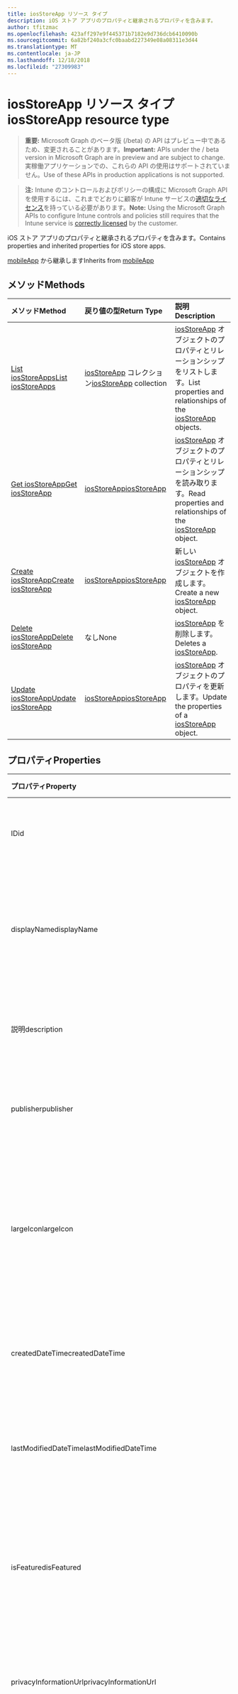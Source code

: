 ```yaml
---
title: iosStoreApp リソース タイプ
description: iOS ストア アプリのプロパティと継承されるプロパティを含みます。
author: tfitzmac
ms.openlocfilehash: 423aff297e9f445371b7182e9d736dcb6410090b
ms.sourcegitcommit: 6a82bf240a3cfc0baabd227349e08a08311e3d44
ms.translationtype: MT
ms.contentlocale: ja-JP
ms.lasthandoff: 12/18/2018
ms.locfileid: "27309983"
---
```

# <a name="iosstoreapp-resource-type"></a><span data-ttu-id="c63a4-103">iosStoreApp リソース タイプ</span><span class="sxs-lookup"><span data-stu-id="c63a4-103">iosStoreApp resource type</span></span>

> <span data-ttu-id="c63a4-104">**重要:** Microsoft Graph のベータ版 (/beta) の API はプレビュー中であるため、変更されることがあります。</span><span class="sxs-lookup"><span data-stu-id="c63a4-104">**Important:** APIs under the / beta version in Microsoft Graph are in preview and are subject to change.</span></span> <span data-ttu-id="c63a4-105">実稼働アプリケーションでの、これらの API の使用はサポートされていません。</span><span class="sxs-lookup"><span data-stu-id="c63a4-105">Use of these APIs in production applications is not supported.</span></span>

> <span data-ttu-id="c63a4-106">**注:** Intune のコントロールおよびポリシーの構成に Microsoft Graph API を使用するには、これまでどおりに顧客が Intune サービスの[適切なライセンス](https://go.microsoft.com/fwlink/?linkid=839381)を持っている必要があります。</span><span class="sxs-lookup"><span data-stu-id="c63a4-106">**Note:** Using the Microsoft Graph APIs to configure Intune controls and policies still requires that the Intune service is [correctly licensed](https://go.microsoft.com/fwlink/?linkid=839381) by the customer.</span></span>

<span data-ttu-id="c63a4-107">iOS ストア アプリのプロパティと継承されるプロパティを含みます。</span><span class="sxs-lookup"><span data-stu-id="c63a4-107">Contains properties and inherited properties for iOS store apps.</span></span>

<span data-ttu-id="c63a4-108">[mobileApp](../resources/intune-apps-mobileapp.md) から継承します</span><span class="sxs-lookup"><span data-stu-id="c63a4-108">Inherits from [mobileApp](../resources/intune-apps-mobileapp.md)</span></span>

## <a name="methods"></a><span data-ttu-id="c63a4-109">メソッド</span><span class="sxs-lookup"><span data-stu-id="c63a4-109">Methods</span></span>
|<span data-ttu-id="c63a4-110">メソッド</span><span class="sxs-lookup"><span data-stu-id="c63a4-110">Method</span></span>|<span data-ttu-id="c63a4-111">戻り値の型</span><span class="sxs-lookup"><span data-stu-id="c63a4-111">Return Type</span></span>|<span data-ttu-id="c63a4-112">説明</span><span class="sxs-lookup"><span data-stu-id="c63a4-112">Description</span></span>|
|:---|:---|:---|
|[<span data-ttu-id="c63a4-113">List iosStoreApps</span><span class="sxs-lookup"><span data-stu-id="c63a4-113">List iosStoreApps</span></span>](../api/intune-apps-iosstoreapp-list.md)|<span data-ttu-id="c63a4-114">[iosStoreApp](../resources/intune-apps-iosstoreapp.md) コレクション</span><span class="sxs-lookup"><span data-stu-id="c63a4-114">[iosStoreApp](../resources/intune-apps-iosstoreapp.md) collection</span></span>|<span data-ttu-id="c63a4-115">[iosStoreApp](../resources/intune-apps-iosstoreapp.md) オブジェクトのプロパティとリレーションシップをリストします。</span><span class="sxs-lookup"><span data-stu-id="c63a4-115">List properties and relationships of the [iosStoreApp](../resources/intune-apps-iosstoreapp.md) objects.</span></span>|
|[<span data-ttu-id="c63a4-116">Get iosStoreApp</span><span class="sxs-lookup"><span data-stu-id="c63a4-116">Get iosStoreApp</span></span>](../api/intune-apps-iosstoreapp-get.md)|[<span data-ttu-id="c63a4-117">iosStoreApp</span><span class="sxs-lookup"><span data-stu-id="c63a4-117">iosStoreApp</span></span>](../resources/intune-apps-iosstoreapp.md)|<span data-ttu-id="c63a4-118">[iosStoreApp](../resources/intune-apps-iosstoreapp.md) オブジェクトのプロパティとリレーションシップを読み取ります。</span><span class="sxs-lookup"><span data-stu-id="c63a4-118">Read properties and relationships of the [iosStoreApp](../resources/intune-apps-iosstoreapp.md) object.</span></span>|
|[<span data-ttu-id="c63a4-119">Create iosStoreApp</span><span class="sxs-lookup"><span data-stu-id="c63a4-119">Create iosStoreApp</span></span>](../api/intune-apps-iosstoreapp-create.md)|[<span data-ttu-id="c63a4-120">iosStoreApp</span><span class="sxs-lookup"><span data-stu-id="c63a4-120">iosStoreApp</span></span>](../resources/intune-apps-iosstoreapp.md)|<span data-ttu-id="c63a4-121">新しい [iosStoreApp](../resources/intune-apps-iosstoreapp.md) オブジェクトを作成します。</span><span class="sxs-lookup"><span data-stu-id="c63a4-121">Create a new [iosStoreApp](../resources/intune-apps-iosstoreapp.md) object.</span></span>|
|[<span data-ttu-id="c63a4-122">Delete iosStoreApp</span><span class="sxs-lookup"><span data-stu-id="c63a4-122">Delete iosStoreApp</span></span>](../api/intune-apps-iosstoreapp-delete.md)|<span data-ttu-id="c63a4-123">なし</span><span class="sxs-lookup"><span data-stu-id="c63a4-123">None</span></span>|<span data-ttu-id="c63a4-124">[iosStoreApp](../resources/intune-apps-iosstoreapp.md) を削除します。</span><span class="sxs-lookup"><span data-stu-id="c63a4-124">Deletes a [iosStoreApp](../resources/intune-apps-iosstoreapp.md).</span></span>|
|[<span data-ttu-id="c63a4-125">Update iosStoreApp</span><span class="sxs-lookup"><span data-stu-id="c63a4-125">Update iosStoreApp</span></span>](../api/intune-apps-iosstoreapp-update.md)|[<span data-ttu-id="c63a4-126">iosStoreApp</span><span class="sxs-lookup"><span data-stu-id="c63a4-126">iosStoreApp</span></span>](../resources/intune-apps-iosstoreapp.md)|<span data-ttu-id="c63a4-127">[iosStoreApp](../resources/intune-apps-iosstoreapp.md) オブジェクトのプロパティを更新します。</span><span class="sxs-lookup"><span data-stu-id="c63a4-127">Update the properties of a [iosStoreApp](../resources/intune-apps-iosstoreapp.md) object.</span></span>|

## <a name="properties"></a><span data-ttu-id="c63a4-128">プロパティ</span><span class="sxs-lookup"><span data-stu-id="c63a4-128">Properties</span></span>
|<span data-ttu-id="c63a4-129">プロパティ</span><span class="sxs-lookup"><span data-stu-id="c63a4-129">Property</span></span>|<span data-ttu-id="c63a4-130">種類</span><span class="sxs-lookup"><span data-stu-id="c63a4-130">Type</span></span>|<span data-ttu-id="c63a4-131">説明</span><span class="sxs-lookup"><span data-stu-id="c63a4-131">Description</span></span>|
|:---|:---|:---|
|<span data-ttu-id="c63a4-132">ID</span><span class="sxs-lookup"><span data-stu-id="c63a4-132">id</span></span>|<span data-ttu-id="c63a4-133">String</span><span class="sxs-lookup"><span data-stu-id="c63a4-133">String</span></span>|<span data-ttu-id="c63a4-134">エンティティのキー。</span><span class="sxs-lookup"><span data-stu-id="c63a4-134">Key of the entity.</span></span> <span data-ttu-id="c63a4-135">[mobileApp](../resources/intune-apps-mobileapp.md) から継承します</span><span class="sxs-lookup"><span data-stu-id="c63a4-135">Inherited from [mobileApp](../resources/intune-apps-mobileapp.md)</span></span>|
|<span data-ttu-id="c63a4-136">displayName</span><span class="sxs-lookup"><span data-stu-id="c63a4-136">displayName</span></span>|<span data-ttu-id="c63a4-137">String</span><span class="sxs-lookup"><span data-stu-id="c63a4-137">String</span></span>|<span data-ttu-id="c63a4-138">管理者が提供またはインポートしたアプリのタイトル。</span><span class="sxs-lookup"><span data-stu-id="c63a4-138">The admin provided or imported title of the app.</span></span> <span data-ttu-id="c63a4-139">[mobileApp](../resources/intune-apps-mobileapp.md) から継承します</span><span class="sxs-lookup"><span data-stu-id="c63a4-139">Inherited from [mobileApp](../resources/intune-apps-mobileapp.md)</span></span>|
|<span data-ttu-id="c63a4-140">説明</span><span class="sxs-lookup"><span data-stu-id="c63a4-140">description</span></span>|<span data-ttu-id="c63a4-141">String</span><span class="sxs-lookup"><span data-stu-id="c63a4-141">String</span></span>|<span data-ttu-id="c63a4-142">アプリの説明。</span><span class="sxs-lookup"><span data-stu-id="c63a4-142">The description of the app.</span></span> <span data-ttu-id="c63a4-143">[mobileApp](../resources/intune-apps-mobileapp.md) から継承します</span><span class="sxs-lookup"><span data-stu-id="c63a4-143">Inherited from [mobileApp](../resources/intune-apps-mobileapp.md)</span></span>|
|<span data-ttu-id="c63a4-144">publisher</span><span class="sxs-lookup"><span data-stu-id="c63a4-144">publisher</span></span>|<span data-ttu-id="c63a4-145">String</span><span class="sxs-lookup"><span data-stu-id="c63a4-145">String</span></span>|<span data-ttu-id="c63a4-146">アプリの発行元。</span><span class="sxs-lookup"><span data-stu-id="c63a4-146">The publisher of the app.</span></span> <span data-ttu-id="c63a4-147">[mobileApp](../resources/intune-apps-mobileapp.md) から継承します</span><span class="sxs-lookup"><span data-stu-id="c63a4-147">Inherited from [mobileApp](../resources/intune-apps-mobileapp.md)</span></span>|
|<span data-ttu-id="c63a4-148">largeIcon</span><span class="sxs-lookup"><span data-stu-id="c63a4-148">largeIcon</span></span>|[<span data-ttu-id="c63a4-149">mimeContent</span><span class="sxs-lookup"><span data-stu-id="c63a4-149">mimeContent</span></span>](../resources/intune-shared-mimecontent.md)|<span data-ttu-id="c63a4-150">アプリの詳細に表示され、アイコンのアップロードに使用される大きなアイコン。</span><span class="sxs-lookup"><span data-stu-id="c63a4-150">The large icon, to be displayed in the app details and used for upload of the icon.</span></span> <span data-ttu-id="c63a4-151">[mobileApp](../resources/intune-apps-mobileapp.md) から継承します</span><span class="sxs-lookup"><span data-stu-id="c63a4-151">Inherited from [mobileApp](../resources/intune-apps-mobileapp.md)</span></span>|
|<span data-ttu-id="c63a4-152">createdDateTime</span><span class="sxs-lookup"><span data-stu-id="c63a4-152">createdDateTime</span></span>|<span data-ttu-id="c63a4-153">DateTimeOffset</span><span class="sxs-lookup"><span data-stu-id="c63a4-153">DateTimeOffset</span></span>|<span data-ttu-id="c63a4-154">アプリが作成された日時。</span><span class="sxs-lookup"><span data-stu-id="c63a4-154">The date and time the app was created.</span></span> <span data-ttu-id="c63a4-155">[mobileApp](../resources/intune-apps-mobileapp.md) から継承します</span><span class="sxs-lookup"><span data-stu-id="c63a4-155">Inherited from [mobileApp](../resources/intune-apps-mobileapp.md)</span></span>|
|<span data-ttu-id="c63a4-156">lastModifiedDateTime</span><span class="sxs-lookup"><span data-stu-id="c63a4-156">lastModifiedDateTime</span></span>|<span data-ttu-id="c63a4-157">DateTimeOffset</span><span class="sxs-lookup"><span data-stu-id="c63a4-157">DateTimeOffset</span></span>|<span data-ttu-id="c63a4-158">アプリが最後に変更された日時。</span><span class="sxs-lookup"><span data-stu-id="c63a4-158">The date and time the app was last modified.</span></span> <span data-ttu-id="c63a4-159">[mobileApp](../resources/intune-apps-mobileapp.md) から継承します</span><span class="sxs-lookup"><span data-stu-id="c63a4-159">Inherited from [mobileApp](../resources/intune-apps-mobileapp.md)</span></span>|
|<span data-ttu-id="c63a4-160">isFeatured</span><span class="sxs-lookup"><span data-stu-id="c63a4-160">isFeatured</span></span>|<span data-ttu-id="c63a4-161">Boolean</span><span class="sxs-lookup"><span data-stu-id="c63a4-161">Boolean</span></span>|<span data-ttu-id="c63a4-162">アプリが管理者のおすすめとしてマークされたかどうかを示す値。[mobileApp](../resources/intune-apps-mobileapp.md) から継承します</span><span class="sxs-lookup"><span data-stu-id="c63a4-162">The value indicating whether the app is marked as featured by the admin. Inherited from [mobileApp](../resources/intune-apps-mobileapp.md)</span></span>|
|<span data-ttu-id="c63a4-163">privacyInformationUrl</span><span class="sxs-lookup"><span data-stu-id="c63a4-163">privacyInformationUrl</span></span>|<span data-ttu-id="c63a4-164">String</span><span class="sxs-lookup"><span data-stu-id="c63a4-164">String</span></span>|<span data-ttu-id="c63a4-165">プライバシーに関する声明の URL。</span><span class="sxs-lookup"><span data-stu-id="c63a4-165">The privacy statement Url.</span></span> <span data-ttu-id="c63a4-166">[mobileApp](../resources/intune-apps-mobileapp.md) から継承します</span><span class="sxs-lookup"><span data-stu-id="c63a4-166">Inherited from [mobileApp](../resources/intune-apps-mobileapp.md)</span></span>|
|<span data-ttu-id="c63a4-167">informationUrl</span><span class="sxs-lookup"><span data-stu-id="c63a4-167">informationUrl</span></span>|<span data-ttu-id="c63a4-168">String</span><span class="sxs-lookup"><span data-stu-id="c63a4-168">String</span></span>|<span data-ttu-id="c63a4-169">詳細情報の URL。</span><span class="sxs-lookup"><span data-stu-id="c63a4-169">The more information Url.</span></span> <span data-ttu-id="c63a4-170">[mobileApp](../resources/intune-apps-mobileapp.md) から継承します</span><span class="sxs-lookup"><span data-stu-id="c63a4-170">Inherited from [mobileApp](../resources/intune-apps-mobileapp.md)</span></span>|
|<span data-ttu-id="c63a4-171">owner</span><span class="sxs-lookup"><span data-stu-id="c63a4-171">owner</span></span>|<span data-ttu-id="c63a4-172">String</span><span class="sxs-lookup"><span data-stu-id="c63a4-172">String</span></span>|<span data-ttu-id="c63a4-173">アプリの所有者。</span><span class="sxs-lookup"><span data-stu-id="c63a4-173">The owner of the app.</span></span> <span data-ttu-id="c63a4-174">[mobileApp](../resources/intune-apps-mobileapp.md) から継承します</span><span class="sxs-lookup"><span data-stu-id="c63a4-174">Inherited from [mobileApp](../resources/intune-apps-mobileapp.md)</span></span>|
|<span data-ttu-id="c63a4-175">developer</span><span class="sxs-lookup"><span data-stu-id="c63a4-175">developer</span></span>|<span data-ttu-id="c63a4-176">String</span><span class="sxs-lookup"><span data-stu-id="c63a4-176">String</span></span>|<span data-ttu-id="c63a4-177">アプリの開発者。</span><span class="sxs-lookup"><span data-stu-id="c63a4-177">The developer of the app.</span></span> <span data-ttu-id="c63a4-178">[mobileApp](../resources/intune-apps-mobileapp.md) から継承します</span><span class="sxs-lookup"><span data-stu-id="c63a4-178">Inherited from [mobileApp](../resources/intune-apps-mobileapp.md)</span></span>|
|<span data-ttu-id="c63a4-179">notes</span><span class="sxs-lookup"><span data-stu-id="c63a4-179">notes</span></span>|<span data-ttu-id="c63a4-180">String</span><span class="sxs-lookup"><span data-stu-id="c63a4-180">String</span></span>|<span data-ttu-id="c63a4-181">アプリ用のメモ。</span><span class="sxs-lookup"><span data-stu-id="c63a4-181">Notes for the app.</span></span> <span data-ttu-id="c63a4-182">[mobileApp](../resources/intune-apps-mobileapp.md) から継承します</span><span class="sxs-lookup"><span data-stu-id="c63a4-182">Inherited from [mobileApp](../resources/intune-apps-mobileapp.md)</span></span>|
|<span data-ttu-id="c63a4-183">uploadState</span><span class="sxs-lookup"><span data-stu-id="c63a4-183">uploadState</span></span>|<span data-ttu-id="c63a4-184">Int32</span><span class="sxs-lookup"><span data-stu-id="c63a4-184">Int32</span></span>|<span data-ttu-id="c63a4-185">アップロードの状態です。</span><span class="sxs-lookup"><span data-stu-id="c63a4-185">The upload state.</span></span> <span data-ttu-id="c63a4-186">[mobileApp](../resources/intune-apps-mobileapp.md) から継承します</span><span class="sxs-lookup"><span data-stu-id="c63a4-186">Inherited from [mobileApp](../resources/intune-apps-mobileapp.md)</span></span>|
|<span data-ttu-id="c63a4-187">publishingState</span><span class="sxs-lookup"><span data-stu-id="c63a4-187">publishingState</span></span>|[<span data-ttu-id="c63a4-188">mobileAppPublishingState</span><span class="sxs-lookup"><span data-stu-id="c63a4-188">mobileAppPublishingState</span></span>](../resources/intune-apps-mobileapppublishingstate.md)|<span data-ttu-id="c63a4-189">アプリの発行の状態。</span><span class="sxs-lookup"><span data-stu-id="c63a4-189">The publishing state for the app.</span></span> <span data-ttu-id="c63a4-190">アプリが発行されていない限り、アプリを割り当てることができません。</span><span class="sxs-lookup"><span data-stu-id="c63a4-190">The app cannot be assigned unless the app is published.</span></span> <span data-ttu-id="c63a4-191">[MobileApp](../resources/intune-apps-mobileapp.md)から継承されます。</span><span class="sxs-lookup"><span data-stu-id="c63a4-191">Inherited from [mobileApp](../resources/intune-apps-mobileapp.md).</span></span> <span data-ttu-id="c63a4-192">可能な値は、`notPublished`、`processing`、`published` です。</span><span class="sxs-lookup"><span data-stu-id="c63a4-192">Possible values are: `notPublished`, `processing`, `published`.</span></span>|
|<span data-ttu-id="c63a4-193">bundleId</span><span class="sxs-lookup"><span data-stu-id="c63a4-193">bundleId</span></span>|<span data-ttu-id="c63a4-194">String</span><span class="sxs-lookup"><span data-stu-id="c63a4-194">String</span></span>|<span data-ttu-id="c63a4-195">ID 名。</span><span class="sxs-lookup"><span data-stu-id="c63a4-195">The Identity Name.</span></span>|
|<span data-ttu-id="c63a4-196">appStoreUrl</span><span class="sxs-lookup"><span data-stu-id="c63a4-196">appStoreUrl</span></span>|<span data-ttu-id="c63a4-197">String</span><span class="sxs-lookup"><span data-stu-id="c63a4-197">String</span></span>|<span data-ttu-id="c63a4-198">Apple App Store の URL。</span><span class="sxs-lookup"><span data-stu-id="c63a4-198">The Apple App Store URL</span></span>|
|<span data-ttu-id="c63a4-199">applicableDeviceType</span><span class="sxs-lookup"><span data-stu-id="c63a4-199">applicableDeviceType</span></span>|[<span data-ttu-id="c63a4-200">iosDeviceType</span><span class="sxs-lookup"><span data-stu-id="c63a4-200">iosDeviceType</span></span>](../resources/intune-apps-iosdevicetype.md)|<span data-ttu-id="c63a4-201">このアプリを実行できる iOS アーキテクチャ。</span><span class="sxs-lookup"><span data-stu-id="c63a4-201">The iOS architecture for which this app can run on.</span></span>|
|<span data-ttu-id="c63a4-202">minimumSupportedOperatingSystem</span><span class="sxs-lookup"><span data-stu-id="c63a4-202">minimumSupportedOperatingSystem</span></span>|[<span data-ttu-id="c63a4-203">iosMinimumOperatingSystem</span><span class="sxs-lookup"><span data-stu-id="c63a4-203">iosMinimumOperatingSystem</span></span>](../resources/intune-apps-iosminimumoperatingsystem.md)|<span data-ttu-id="c63a4-204">該当するオペレーティング システムの最小の値です。</span><span class="sxs-lookup"><span data-stu-id="c63a4-204">The value for the minimum applicable operating system.</span></span>|

## <a name="relationships"></a><span data-ttu-id="c63a4-205">リレーションシップ</span><span class="sxs-lookup"><span data-stu-id="c63a4-205">Relationships</span></span>
|<span data-ttu-id="c63a4-206">リレーションシップ</span><span class="sxs-lookup"><span data-stu-id="c63a4-206">Relationship</span></span>|<span data-ttu-id="c63a4-207">型</span><span class="sxs-lookup"><span data-stu-id="c63a4-207">Type</span></span>|<span data-ttu-id="c63a4-208">説明</span><span class="sxs-lookup"><span data-stu-id="c63a4-208">Description</span></span>|
|:---|:---|:---|
|<span data-ttu-id="c63a4-209">categories</span><span class="sxs-lookup"><span data-stu-id="c63a4-209">categories</span></span>|<span data-ttu-id="c63a4-210">[mobileAppCategory](../resources/intune-apps-mobileappcategory.md) コレクション</span><span class="sxs-lookup"><span data-stu-id="c63a4-210">[mobileAppCategory](../resources/intune-apps-mobileappcategory.md) collection</span></span>|<span data-ttu-id="c63a4-211">このアプリのカテゴリのリスト。</span><span class="sxs-lookup"><span data-stu-id="c63a4-211">The list of categories for this app.</span></span> <span data-ttu-id="c63a4-212">[mobileApp](../resources/intune-apps-mobileapp.md) から継承します</span><span class="sxs-lookup"><span data-stu-id="c63a4-212">Inherited from [mobileApp](../resources/intune-apps-mobileapp.md)</span></span>|
|<span data-ttu-id="c63a4-213">assignments</span><span class="sxs-lookup"><span data-stu-id="c63a4-213">assignments</span></span>|<span data-ttu-id="c63a4-214">[mobileAppAssignment](../resources/intune-apps-mobileappassignment.md) コレクション</span><span class="sxs-lookup"><span data-stu-id="c63a4-214">[mobileAppAssignment](../resources/intune-apps-mobileappassignment.md) collection</span></span>|<span data-ttu-id="c63a4-215">このモバイル アプリのグループ割り当てのリスト。</span><span class="sxs-lookup"><span data-stu-id="c63a4-215">The list of group assignments for this mobile app.</span></span> <span data-ttu-id="c63a4-216">[mobileApp](../resources/intune-apps-mobileapp.md) から継承します</span><span class="sxs-lookup"><span data-stu-id="c63a4-216">Inherited from [mobileApp](../resources/intune-apps-mobileapp.md)</span></span>|
|<span data-ttu-id="c63a4-217">installSummary</span><span class="sxs-lookup"><span data-stu-id="c63a4-217">installSummary</span></span>|[<span data-ttu-id="c63a4-218">mobileAppInstallSummary</span><span class="sxs-lookup"><span data-stu-id="c63a4-218">mobileAppInstallSummary</span></span>](../resources/intune-apps-mobileappinstallsummary.md)|<span data-ttu-id="c63a4-219">モバイル アプリ インストール概要です。</span><span class="sxs-lookup"><span data-stu-id="c63a4-219">Mobile App Install Summary.</span></span> <span data-ttu-id="c63a4-220">[mobileApp](../resources/intune-apps-mobileapp.md) から継承します</span><span class="sxs-lookup"><span data-stu-id="c63a4-220">Inherited from [mobileApp](../resources/intune-apps-mobileapp.md)</span></span>|
|<span data-ttu-id="c63a4-221">deviceStatuses</span><span class="sxs-lookup"><span data-stu-id="c63a4-221">deviceStatuses</span></span>|<span data-ttu-id="c63a4-222">[mobileAppInstallStatus](../resources/intune-apps-mobileappinstallstatus.md)コレクション</span><span class="sxs-lookup"><span data-stu-id="c63a4-222">[mobileAppInstallStatus](../resources/intune-apps-mobileappinstallstatus.md) collection</span></span>|<span data-ttu-id="c63a4-223">このモバイル アプリケーションのインストール状況の一覧です。</span><span class="sxs-lookup"><span data-stu-id="c63a4-223">The list of installation states for this mobile app.</span></span> <span data-ttu-id="c63a4-224">[mobileApp](../resources/intune-apps-mobileapp.md) から継承します</span><span class="sxs-lookup"><span data-stu-id="c63a4-224">Inherited from [mobileApp](../resources/intune-apps-mobileapp.md)</span></span>|
|<span data-ttu-id="c63a4-225">userStatuses</span><span class="sxs-lookup"><span data-stu-id="c63a4-225">userStatuses</span></span>|<span data-ttu-id="c63a4-226">[userAppInstallStatus](../resources/intune-apps-userappinstallstatus.md)コレクション</span><span class="sxs-lookup"><span data-stu-id="c63a4-226">[userAppInstallStatus](../resources/intune-apps-userappinstallstatus.md) collection</span></span>|<span data-ttu-id="c63a4-227">このモバイル アプリケーションのインストール状況の一覧です。</span><span class="sxs-lookup"><span data-stu-id="c63a4-227">The list of installation states for this mobile app.</span></span> <span data-ttu-id="c63a4-228">[mobileApp](../resources/intune-apps-mobileapp.md) から継承します</span><span class="sxs-lookup"><span data-stu-id="c63a4-228">Inherited from [mobileApp](../resources/intune-apps-mobileapp.md)</span></span>|

## <a name="json-representation"></a><span data-ttu-id="c63a4-229">JSON 表記</span><span class="sxs-lookup"><span data-stu-id="c63a4-229">JSON Representation</span></span>
<span data-ttu-id="c63a4-230">以下は、リソースの JSON 表記です。</span><span class="sxs-lookup"><span data-stu-id="c63a4-230">Here is a JSON representation of the resource.</span></span>
<!-- {
  "blockType": "resource",
  "keyProperty": "id",
  "@odata.type": "microsoft.graph.iosStoreApp"
}
-->
``` json
{
  "@odata.type": "#microsoft.graph.iosStoreApp",
  "id": "String (identifier)",
  "displayName": "String",
  "description": "String",
  "publisher": "String",
  "largeIcon": {
    "@odata.type": "microsoft.graph.mimeContent",
    "type": "String",
    "value": "binary"
  },
  "createdDateTime": "String (timestamp)",
  "lastModifiedDateTime": "String (timestamp)",
  "isFeatured": true,
  "privacyInformationUrl": "String",
  "informationUrl": "String",
  "owner": "String",
  "developer": "String",
  "notes": "String",
  "uploadState": 1024,
  "publishingState": "String",
  "bundleId": "String",
  "appStoreUrl": "String",
  "applicableDeviceType": {
    "@odata.type": "microsoft.graph.iosDeviceType",
    "iPad": true,
    "iPhoneAndIPod": true
  },
  "minimumSupportedOperatingSystem": {
    "@odata.type": "microsoft.graph.iosMinimumOperatingSystem",
    "v8_0": true,
    "v9_0": true,
    "v10_0": true,
    "v11_0": true,
    "v12_0": true
  }
}
```





